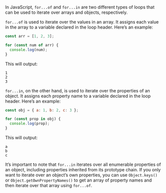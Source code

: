 In JavaScript, `for...of` and `for...in` are two different types of loops that can be used to iterate over arrays and objects, respectively.

`for...of` is used to iterate over the values in an array. It assigns each value in the array to a variable declared in the loop header. Here’s an example:

```javascript
const arr = [1, 2, 3];

for (const num of arr) {
  console.log(num);
}
```

This will output:
```
1
2
3
```

`for...in`, on the other hand, is used to iterate over the properties of an object. It assigns each property name to a variable declared in the loop header. Here’s an example:

```javascript
const obj = { a: 1, b: 2, c: 3 };

for (const prop in obj) {
  console.log(prop);
}
```

This will output:
```
a
b
c
```

It’s important to note that `for...in` iterates over all enumerable properties of an object, including properties inherited from its prototype chain. If you only want to iterate over an object’s own properties, you can use `Object.keys()` or `Object.getOwnPropertyNames()` to get an array of property names and then iterate over that array using `for...of`.
